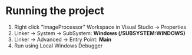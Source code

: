 # Running the project

1. Right click "ImageProcessor" Workspace in Visual Studio -> Properties
2. Linker -> System -> SubSystem: **Windows (/SUBSYSTEM:WINDOWS)**
3. Linker -> Advanced -> Entry Point: **Main**
4. Run using Local Windows Debugger
